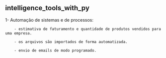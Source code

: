 ## intelligence_tools_with_py

1- Automação de sistemas e de processos: 

        - estimativa de faturamento e quantidade de produtos vendidos para uma empresa.
        
        - os arquivos são importados de forma automatizada. 
        
        - envio de emails de modo programado. 
